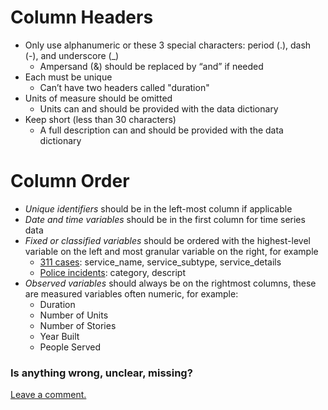 # Column Headers

* Only use alphanumeric or these 3 special characters: period \(.\), dash \(-\), and underscore \(\_\)
  * Ampersand \(&\) should be replaced by “and” if needed
* Each must be unique
  * Can’t have two headers called "duration"
* Units of measure should be omitted
  * Units can and should be provided with the data dictionary
* Keep short \(less than 30 characters\)
  * A full description can and should be provided with the data dictionary

# Column Order

* _Unique identifiers_ should be in the left-most column if applicable
* _Date and time variables_ should be in the first column for time series data
* _Fixed or classified variables_ should be ordered with the highest-level variable on the left and most granular variable on the right, for example
  * [311 cases](https://data.sfgov.org/City-Infrastructure/311-Cases/vw6y-z8j6/data): service_name, service_subtype, service_details
  * [Police incidents](https://data.sfgov.org/Public-Safety/Police-Department-Incidents/tmnf-yvry/data): category, descript
* _Observed variables_ should always be on the rightmost columns, these are measured variables often numeric, for example:
  * Duration
  * Number of Units
  * Number of Stories
  * Year Built
  * People Served

### Is anything wrong, unclear, missing?

[Leave a comment.](https://github.com/DataSF/draft-publishing-standards/issues/new?title=Comment:Column-Headers-Order&body=Comment:Column-Headers-Order)

